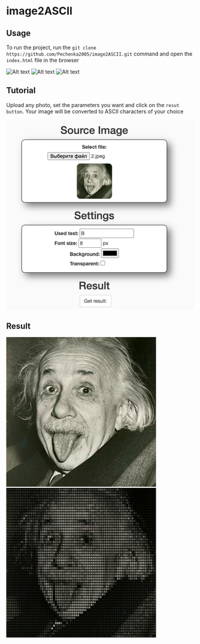 # image2ASCII


## Usage
To run the project, run the `git clone https://github.com/Pechenka2005/image2ASCII.git`
command and open the `index.html` file in the browser

![Alt text](https://img.shields.io/github/languages/top/Pechenka2005/image2ASCII)
![Alt text](https://img.shields.io/github/repo-size/Pechenka2005/image2ASCII)
![Alt text](https://img.shields.io/github/stars/Pechenka2005/image2ASCII?style=social)

## Tutorial

Upload any photo, 
set the parameters you want and click on the `resut button`. 
Your image will be converted to ASCII characters of your choice

![Alt text](img/3.png)

## Result
![Alt text](img/1.jpeg)
![Alt text](img/2.png)